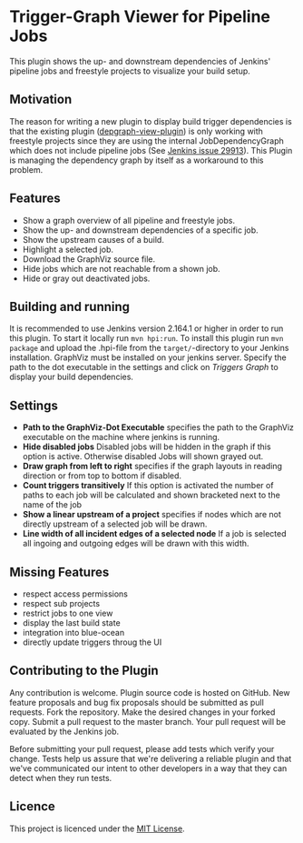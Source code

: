 # Trigger-Graph Viewer for Pipeline Jobs
This plugin shows the up- and downstream dependencies of Jenkins' pipeline jobs and freestyle projects to visualize your build setup. 


## Motivation

The reason for writing a new plugin to display build trigger dependencies is that the existing plugin 
([depgraph-view-plugin](https://github.com/jenkinsci/depgraph-view-plugin)) 
is only working with freestyle projects since they are using the internal 
JobDependencyGraph which does not include pipeline jobs 
(See [Jenkins issue 29913](https://issues.jenkins-ci.org/browse/JENKINS-29913)). 
This Plugin is managing the dependency graph by itself as a workaround to this problem. 


## Features

- Show a graph overview of all pipeline and freestyle jobs.
- Show the up- and downstream dependencies of a specific job.
- Show the upstream causes of a build.
- Highlight a selected job.
- Download the GraphViz source file.
- Hide jobs which are not reachable from a shown job.
- Hide or gray out deactivated jobs.


## Building and running

It is recommended to use Jenkins version 2.164.1 or higher in order to run this plugin.
To start it locally run `mvn hpi:run`.
To install this plugin run `mvn package` and upload the .hpi-file from the `target/`-directory to your Jenkins installation. 
GraphViz must be installed on your jenkins server.
Specify the path to the dot executable in the settings and click on *Triggers Graph* to display your build dependencies.


## Settings

- **Path to the GraphViz-Dot Executable** specifies the path to the GraphViz executable on the machine where jenkins is running.
- **Hide disabled jobs** Disabled jobs will be hidden in the graph if this option is active. Otherwise disabled Jobs will shown grayed out.
- **Draw graph from left to right** specifies if the graph layouts in reading direction or from top to bottom if disabled.
- **Count triggers transitively** If this option is activated the number of paths to each job will be calculated and shown bracketed next to the name of the job
- **Show a linear upstream of a project** specifies if nodes which are not directly upstream of a selected job will be drawn. 
- **Line width of all incident edges of a selected node** If a job is selected all ingoing and outgoing edges will be drawn with this width.


## Missing Features

- respect access permissions
- respect sub projects
- restrict jobs to one view
- display the last build state
- integration into blue-ocean
- directly update triggers throug the UI

## Contributing to the Plugin
Any contribution is welcome. Plugin source code is hosted on GitHub. New feature proposals and bug fix proposals should be submitted as pull requests. Fork the repository. Make the desired changes in your forked copy. Submit a pull request to the master branch. Your pull request will be evaluated by the Jenkins job.

Before submitting your pull request, please add tests which verify your change. Tests help us assure that we're delivering a reliable plugin and that we've communicated our intent to other developers in a way that they can detect when they run tests.


## Licence
This project is licenced under the [MIT License](LICENSE.txt).
